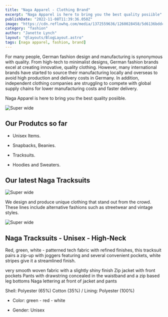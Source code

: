 ```yaml
---
title: "Naga Apparel - Clothing Brand"
excerpt: "Naga Apparel is here to bring you the best quality posiible"
publishDate: "2022-11-08T11:39:36.050Z"
image: "https://cdn.reflowhq.com/media/1372559636/1260028458/5d6136bddcda2173837f588304d41eaa_md.jpg"
category: "fashion"
author: "Janette Lynch"
layout: "@layouts/BlogLayout.astro"
tags: [naga apparel, fashion, brand]
---
```


For many people, German fashion design and manufacturing is synonymous with quality. From high-tech to minimalist designs, German fashion brands excel at creating innovative, quality clothing. However, many international brands have started to source their manufacturing locally and overseas to avoid high production and delivery costs in Germany. In addition, independent clothing companies are struggling to compete with global supply chains for lower manufacturing costs and faster delivery.

Naga Apparel is here to bring you the best quality posiible.

![Super wide](https://cdn.reflowhq.com/media/1372559636/1926653692/69bb2c6911c47f6c8201abc2d580b564_md.jpg)
## Our Produtcs so far

- Unisex Items.

- Snapbacks, Beanies.

- Tracksuits.

- Hoodies and Sweaters.

## <a name="Headings"></a>Our latest Naga Tracksuits

![Super wide](https://cdn.reflowhq.com/media/1372559636/1926653692/82456bbecbe0e750064a30aad56b482a_md.jpg)


We design and produce unique clothing that stand out from the crowd. These lines include alternative fashions such as streetwear and vintage styles. 

![Super wide](https://cdn.reflowhq.com/media/1372559636/1926653692/1cd13f60ac668e102f25af771079bd67_md.jpg)

## Naga Tracksuits - Unisex - High-Neck

Red, green, white - patterned tech fabric with refined finishes, this tracksuit pairs a zip-up with joggers featuring and several convenient pockets, white stripes give it a streamlined finish.

very smooth woven fabric with a slightly shiny finish Zip jacket with front pockets Pants with drawstring concealed in the waistband and a zip based leg bottoms Naga lettering at front of jacket and pants

Shell: Polyester (65%) Cotton (35%) / Lining: Polyester (100%)

- Color: green - red - white

- Gender: Unisex
